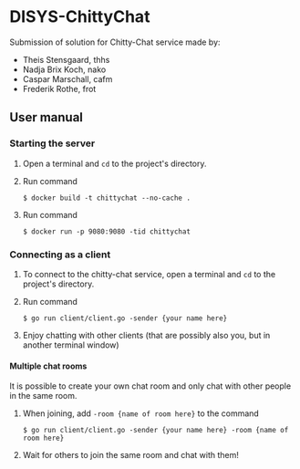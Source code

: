 # DISYS-ChittyChat

Submission of solution for Chitty-Chat service made by:

- Theis Stensgaard, thhs
- Nadja Brix Koch, nako
- Caspar Marschall, cafm
- Frederik Rothe, frot

## User manual

### Starting the server

1. Open a terminal and `cd` to the project's directory.

2. Run command

    `$ docker build -t chittychat --no-cache .`

3. Run command

    `$ docker run -p 9080:9080 -tid chittychat`

### Connecting as a client

1. To connect to the chitty-chat service, open a terminal and `cd` to the project's directory.

2. Run command

    `$ go run client/client.go -sender {your name here}`

3. Enjoy chatting with other clients (that are possibly also you, but in another terminal window)

#### Multiple chat rooms

It is possible to create your own chat room and only chat with other people in the same room.

1. When joining, add `-room {name of room here}` to the command

    `$ go run client/client.go -sender {your name here} -room {name of room here}`

2. Wait for others to join the same room and chat with them!
